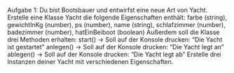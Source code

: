 Aufgabe 1:
Du bist Bootsbauer und entwirfst eine neue Art von Yacht.
Erstelle eine Klasse Yacht die folgende Eigenschaften enthält:
farbe (string), gewichtInKg (number), ps (number), name (string), schlafzimmer (number), badezimmer (number), hatEinBeiboot (boolean)
Außerdem soll die Klasse drei Methoden erhalten:
start() -> Soll auf der Konsole drucken: “Die Yacht <name> ist gestartet”
anlegen() -> Soll auf der Konsole drucken: “Die Yacht <name> legt an”
ablegen() -> Soll auf der Konsole drucken: “Die Yacht <name> legt ab”
Erstelle drei Instanzen deiner Yacht mit verschiedenen Eigenschaften.
